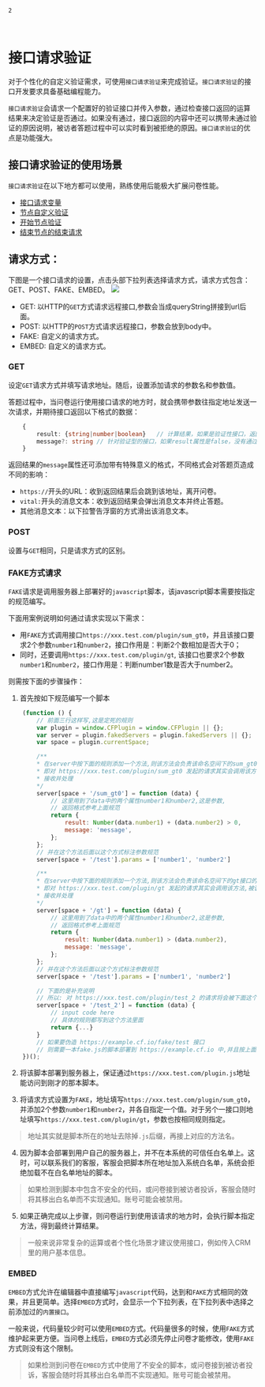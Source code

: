 ```index
2
```
```tag

```
```summary

```
# 接口请求验证
对于个性化的自定义验证需求，可使用`接口请求验证`来完成验证。`接口请求验证`的接口开发要求具备基础编程能力。

`接口请求验证`会请求一个配置好的验证接口并传入参数，通过检查接口返回的运算结果来决定验证是否通过。如果没有通过，接口返回的内容中还可以携带未通过验证的原因说明，被访者答题过程中可以实时看到被拒绝的原因。`接口请求验证`的优点是功能强大。

## 接口请求验证的使用场景
`接口请求验证`在以下地方都可以使用，熟练使用后能极大扩展问卷性能。
+ [接口请求变量](../16varible/06requestVarible.md)
+ [节点自定义验证](../14customValidation/01customValidation.md)
+ [开始节点验证](../10nodes/otherNodes/01start.md)
+ [结束节点的结束请求](../10nodes/questionnaireNodes/17end.md)

## 请求方式：
下图是一个接口请求的设置，点击头部下拉列表选择请求方式，请求方式包含：GET、POST、FAKE、EMBED。
<img src='./images/request.png'>

+ GET: 以HTTP的`GET`方式请求远程接口,参数会当成queryString拼接到url后面。
+ POST: 以HTTP的`POST`方式请求远程接口，参数会放到body中。
+ FAKE: 自定义的请求方式。
+ EMBED: 自定义的请求方式。

### GET
  设定`GET`请求方式并填写请求地址。随后，设置添加请求的参数名和参数值。

  答题过程中，当问卷运行使用接口请求的地方时，就会携带参数往指定地址发送一次请求，并期待接口返回以下格式的数据：

```typescript
    {
        result: {string|number|boolean}   // 计算结果，如果是验证性接口，返回false代表验证失败，返回true代表验证成功，非验证性的接口返回数值或字符转作为计算结果
        message?: string // 针对验证型的接口，如果result属性是false，没有通过验证，这时应该通过message属性携带一个验证失败的消息，
    }
```

  返回结果的`message`属性还可添加带有特殊意义的格式，不同格式会对答题页造成不同的影响：
  + `https://`开头的URL：收到返回结果后会跳到该地址，离开问卷。
  + `vital:`开头的消息文本：收到返回结果会弹出消息文本并终止答题。
 + 其他消息文本：以下拉警告浮窗的方式滑出该消息文本。

### POST
设置与`GET`相同，只是请求方式的区别。

### FAKE方式请求

`FAKE`请求是调用服务器上部署好的`javascript`脚本，该javascript脚本需要按指定的规范编写。

下面用案例说明如何通过请求实现以下需求：

+ 用`FAKE`方式调用接口`https://xxx.test.com/plugin/sum_gt0`，并且该接口要求2个参数`number1`和`number2`，接口作用是：判断2个数相加是否大于0；
+ 同时，还要调用`https://xxx.test.com/plugin/gt`, 该接口也要求2个参数`number1`和`number2`，接口作用是：判断number1数是否大于number2。

则需按下面的步骤操作：

1. 首先按如下规范编写一个脚本
```javascript
    (function () {
        // 前面三行这样写,这是定死的规则
        var plugin = window.CFPlugin = window.CFPlugin || {};
        var server = plugin.fakedServers = plugin.fakedServers || {};
        var space = plugin.currentSpace;

        /**
        * 在server中按下面的规则添加一个方法,则该方法会负责该命名空间下的sum_gt0接口的请求
        * 即对 https://xxx.test.com/plugin/sum_gt0 发起的请求其实会调用该方法,被该方法
        * 接收并处理
        */
        server[space + '/sum_gt0'] = function (data) {
            // 这里用到了data中的两个属性number1和number2,这是参数,
            // 返回格式参考上面规范
            return {
                result: Number(data.number1) + (data.number2) > 0,
                message: 'message',
            };
        };
        // 并在这个方法后面以这个方式标注参数规范
        server[space + '/test'].params = ['number1', 'number2']

        /**
        * 在server中按下面的规则添加一个方法,则该方法会负责该命名空间下的gt接口的请求
        * 即对 https://xxx.test.com/plugin/gt 发起的请求其实会调用该方法,被该方法
        * 接收并处理
        */
        server[space + '/gt'] = function (data) {
            // 这里用到了data中的两个属性number1和number2,这是参数,
            // 返回格式参考上面规范
            return {
                result: Number(data.number1) > (data.number2),
                message: 'message',
            };
        };
        // 并在这个方法后面以这个方式标注参数规范
        server[space + '/test'].params = ['number1', 'number2']

        // 下面的是补充说明
        // 所以: 对 https://xxx.test.com/plugin/test_2 的请求将会被下面这个方法处理掉
        server[space + '/test_2'] = function (data) {
            // input code here
            // 具体的规则都写到这个方法里面
            return {...}
        }
        // 如果要伪造 https://example.cf.io/fake/test 接口
        // 则需要一本fake.js的脚本部署到 https://example.cf.io 中,并且按上面的格式编写,有一个'test'方法即可
    })();
```

2. 将该脚本部署到服务器上，保证通过`https://xxx.test.com/plugin.js`地址能访问到刚才的那本脚本。

3. 将请求方式设置为`FAKE`，地址填写`https://xxx.test.com/plugin/sum_gt0`，并添加2个参数`number1`和`number2`，并各自指定一个值。对于另个一接口则地址填写`https://xxx.test.com/plugin/gt`，参数也按相同规则指定。
> 地址其实就是脚本所在的地址去除掉`.js`后缀，再接上对应的方法名。

4. 因为脚本会部署到用户自己的服务器上，并不在本系统的可信任白名单上。这时，可以联系我们的客服，客服会把脚本所在地址加入系统白名单，系统会拒绝加载不在白名单地址的脚本。
> 如果检测到脚本中包含不安全的代码，或问卷接到被访者投诉，客服会随时将其移出白名单而不实现通知。账号可能会被禁用。

5. 如果正确完成以上步骤，则问卷运行到使用该请求的地方时，会执行脚本指定方法，得到最终计算结果。 
> 一般来说非常复杂的运算或者个性化场景才建议使用接口，例如传入CRM里的用户基本信息。

### EMBED

`EMBED`方式允许在编辑器中直接编写`javascript`代码，达到和`FAKE`方式相同的效果，并且更简单。选择`EMBED`方式时，会显示一个下拉列表，在下拉列表中选择之前添加过的`内置接口`。

一般来说，代码量较少时可以使用`EMBED`方式。代码量很多的时候，使用`FAKE`方式维护起来更方便。当问卷上线后，`EMBED`方式必须先停止问卷才能修改，使用`FAKE`方式则没有这个限制。

> 如果检测到问卷在`EMBED`方式中使用了不安全的脚本，或问卷接到被访者投诉，客服会随时将其移出白名单而不实现通知。账号可能会被禁用。

